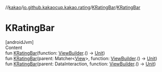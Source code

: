 //[kakao](../../../index.md)/[io.github.kakaocup.kakao.rating](../index.md)/[KRatingBar](index.md)/[KRatingBar](-k-rating-bar.md)



# KRatingBar  
[androidJvm]  
Content  
fun [KRatingBar](-k-rating-bar.md)(function: [ViewBuilder](../../io.github.kakaocup.kakao.common.builders/-view-builder/index.md).() -> [Unit](https://kotlinlang.org/api/latest/jvm/stdlib/kotlin/-unit/index.html))  
fun [KRatingBar](-k-rating-bar.md)(parent: Matcher<[View](https://developer.android.com/reference/kotlin/android/view/View.html)>, function: [ViewBuilder](../../io.github.kakaocup.kakao.common.builders/-view-builder/index.md).() -> [Unit](https://kotlinlang.org/api/latest/jvm/stdlib/kotlin/-unit/index.html))  
fun [KRatingBar](-k-rating-bar.md)(parent: DataInteraction, function: [ViewBuilder](../../io.github.kakaocup.kakao.common.builders/-view-builder/index.md).() -> [Unit](https://kotlinlang.org/api/latest/jvm/stdlib/kotlin/-unit/index.html))  



